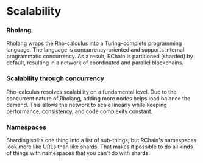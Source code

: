# Scalability

### Rholang
Rholang wraps the Rho-calculus into a Turing-complete programming language. The language is concurrency-oriented and supports internal programmatic concurrency. As a result, RChain is partitioned (sharded) by default, resulting in a network of coordinated and parallel blockchains.

### Scalability through concurrency
Rho-calculus resolves scalability on a fundamental level. Due to the concurrent nature of Rholang, adding more nodes helps load balance the demand. This allows the network to scale linearly while keeping performance, consistency, and code complexity constant.

### Namespaces
Sharding splits one thing into a list of sub-things, but RChain's namespaces look more like URLs than like shards. That makes it possible to do all kinds of things with namespaces that you can’t do with shards.